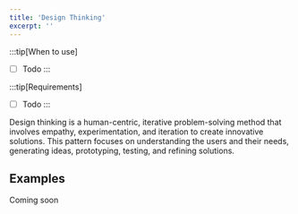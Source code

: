 ```yaml
---
title: 'Design Thinking'
excerpt: ''
---
```


:::tip[When to use]

- [ ] Todo
:::

:::tip[Requirements]

- [ ] Todo
:::

Design thinking is a human-centric, iterative problem-solving method that involves empathy, experimentation, and iteration to create innovative solutions. This pattern focuses on understanding the users and their needs, generating ideas, prototyping, testing, and refining solutions.

## Examples

Coming soon
